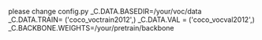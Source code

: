 please change config.py
_C.DATA.BASEDIR=/your/voc/data
_C.DATA.TRAIN= ('coco_voctrain2012',)
_C.DATA.VAL = ('coco_vocval2012',)
_C.BACKBONE.WEIGHTS=/your/pretrain/backbone
